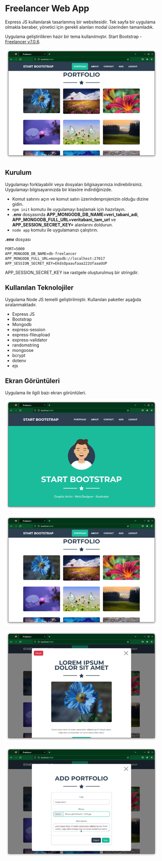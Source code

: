 # Freelancer Web App

Express JS kullanılarak tasarlanmış bir websitesidir. Tek sayfa bir uygulama olmakla beraber, yönetici için gerekli alanları modal üzerinden tamamladık.

Uygulama geliştirilikren hazır bir tema kullanılmıştır. Start Bootstrap - [Freelancer v7.0.6](https://startbootstrap.com/theme/freelancer).

![Portfolies](portfolies.png)

## Kurulum

Uygulamayı forklayabilir veya dosyaları bilgisayarınıza indirebilirsiniz. Uygulamayı bilgisayarınızda bir klasöre indirdiğinizde.

- Komut satırını açın ve komut satırı üzerindenprojenizin olduğu dizine gidin.
- ```npm init``` komutu ile uygulamayı başlamak için hazırlayın.
- **.env** dosyasında **APP_MONGODB_DB_NAME=veri_tabani_adi**, **APP_MONGODB_FULL_URL=veritabani_tam_url** ve **APP_SESSION_SECRET_KEY=** alanlarını doldurun.
- ```node app``` komutu ile uygulamanızı çalıştırın.

**.env** dosyası

```
PORT=5000
APP_MONGODB_DB_NAME=db-freelancer
APP_MONGODB_FULL_URL=mongodb://localhost:27017
APP_SESSION_SECRET_KEY=EkdsOpaaufaaa222UfaaaUUP
```


APP_SESSION_SECRET_KEY ise rastgele oluşturulmuş bir stringdir.


## Kullanılan Teknolojiler

Uygulama Node JS temelli geliştirilmiştir. Kullanılan paketler aşağıda sıralanmaktadır.

- Express JS
- Bootstrap
- Mongodb
- express-session
- express-fileupload
- express-validator
- randomstring
- mongoose
- bcrypt
- dotenv
- ejs

## Ekran Görüntüleri

Uygulama ile ilgili bazı ekran görüntüleri.

![Home](home.png)

![Portfolies](portfolies.png)

![Portfolio](portfolies1.png)

![Add Portfolio](add.png)
